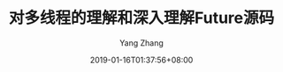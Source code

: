 ---
title : "对多线程的理解和深入理解Future源码"
date: 2019-01-16T01:37:56+08:00
lastmod: 2019-01-16T01:37:56+08:00
draft: false
tags: ["Python", "thread"]
categories: ["Advanced Python Theory"]
author: "Yang Zhang"

---